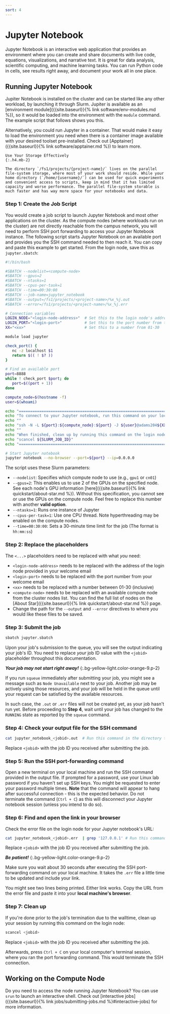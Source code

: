 ```yaml
---
sort: 4
---
```


# Jupyter Notebook

Jupyter Notebook is an interactive web application that provides an environment where you can create and share documents with live code, equations, visualizations, and narrative text. It is great for data analysis, scientific computing, and machine learning tasks. You can run Python code in cells, see results right away, and document your work all in one place.

## Running Jupyter Notebook

Jupiter Notebook is installed on the cluster and can be started like any other workload, by launching it through Slurm. Jupiter is available as an [environment module]({{site.baseurl}}{% link software/env-modules.md %}), so it would be loaded into the environment with the `module` command. The example script that follows shows you this.

Alternatively, you could run Jupyter in a container. That would make it easy to load the environment you need when there is a container image available with your desired toolset pre-installed. Check out [Apptainer]({{site.baseurl}}{% link software/apptainer.md %}) to learn more.

```note
Use Your Storage Effectively
{:.h4.mb-2}

The directory `/fs1/projects/{project-name}/` lives on the parallel file-system storage, where most of your work should reside. While your home directory (`/home/{username}/`) can be used for quick experiments and convenient access to scripts, keep in mind that it has limited capacity and worse performance. The parallel file-system storable is much faster and has way more space for your notebooks and data.
```

### Step 1: Create the Job Script

You would create a job script to launch Jupyter Notebook and most other applications on the cluster. As the compute nodes (where workloads run on the cluster) are not directly reachable from the campus network, you will need to perform SSH port forwarding to access your Jupyter Notebook instance. The following script starts Jupyter Notebook on an available port and provides you the SSH command needed to then reach it. You can copy and paste this example to get started. From the login node, save this as `jupyter.sbatch`:

```bash
#!/bin/bash

#SBATCH --nodelist=<compute-node>
#SBATCH --gpus=2
#SBATCH --ntasks=1
#SBATCH --cpus-per-task=1
#SBATCH --time=00:30:00
#SBATCH --job-name=jupyter_notebook
#SBATCH --output=/fs1/projects/<project-name>/%x_%j.out
#SBATCH --error=/fs1/projects/<project-name>/%x_%j.err

# Connection variables
LOGIN_NODE="<login-node-address>"  # Set this to the login node's address from the welcome email
LOGIN_PORT="<login-port>"          # Set this to the port number from the welcome email
XX="<xx>"                          # Set this to a number from 01-30

module load jupyter

check_port() {
   nc -z localhost $1
   return $(( ! $? ))
}

# Find an available port
port=8888
while ! check_port $port; do
   port=$((port + 1))
done

compute_node=$(hostname -f)
user=$(whoami)

echo "==================================================================="
echo "To connect to your Jupyter notebook, run this command on your local machine:"
echo ""
echo "ssh -N -L ${port}:${compute_node}:${port} -J ${user}@adams204${XX}.hofstra.edu:${LOGIN_PORT},${user}@${LOGIN_NODE}:${LOGIN_PORT} ${user}@${LOGIN_NODE}"
echo ""
echo "When finished, clean up by running this command on the login node:"
echo "scancel ${SLURM_JOB_ID}"
echo "==================================================================="

# Start Jupyter notebook
jupyter notebook --no-browser --port=${port} --ip=0.0.0.0
```
The script uses these Slurm parameters:
- `--nodelist`: Specifies which compute node to use (e.g., `gpu1` or `cn01`)
- `--gpus=2`: This enables us to use 2 of the GPUs on the specified node. See each node's GPU information [here]({{site.baseurl}}{% link quickstart/about-star.md %}). Without this specification, you cannot see or use the GPUs on the compute node. Feel free to replace this number with another **valid option**.
- `--ntasks=1`: Runs one instance of Jupyter
- `--cpus-per-task=1`: Use one CPU thread. Note hyperthreading may be enabled on the compute nodes.
- `--time=00:30:00`: Sets a 30-minute time limit for the job (The format is `hh:mm:ss`)

### Step 2: Replace the placeholders

The `<...>` placeholders need to be replaced with what _you_ need:

- `<login-node-address>` needs to be replaced with the address of the login node provided in your welcome email
- `<login-port>` needs to be replaced with the port number from your welcome email
- `<xx>` needs to be replaced with a number between 01-30 (inclusive)
- `<compute-node>` needs to be replaced with an available compute node from the cluster nodes list. You can find the full list of nodes on the [About Star]({{site.baseurl}}{% link quickstart/about-star.md %}) page.
- Change the path for the `--output` and `--error` directives to where _you_ would like these files to be saved.

### Step 3: Submit the job

```bash
sbatch jupyter.sbatch
```
Upon your job's submission to the queue, you will see the output indicating your job's ID. You need to replace _your_ job ID value with the `<jobid>` placeholder throughout this documentation.

_**Your job may not start right away!**_
{:.bg-yellow-light.color-orange-9.p-2}

If you run `squeue` immediately after submitting your job, you might see a message such as `Node Unavailable` next to your job. Another job may be actively using those resources, and your job will be held in the queue until your request can be satisfied by the available resources.

In such case, the `.out` or `.err` files will not be created yet, as your job hasn't run yet.
Before proceeding to **Step 4**, wait until your job has changed to the `RUNNING` state as reported by the `squeue` command.

### Step 4: Check your output file for the SSH command

```bash
cat jupyter_notebook_<jobid>.out  # Run this command in the directory the .out file is located.
```
Replace `<jobid>` with the job ID you received after submitting the job.

### Step 5: Run the SSH port-forwarding command

Open a new terminal on your local machine and run the SSH command provided in the output file. If prompted for a password, use your Linux lab password if you haven't set up SSH keys. You might be requested to enter your password multiple times. **Note** that the command will appear to hang after successful connection - this is the expected behavior. Do not terminate the command (`Ctrl + C`) as this will disconnect your Jupyter notebook session (unless you intend to do so).

### Step 6: Find and open the link in your browser

Check the error file on the login node for your Jupyter notebook's URL:
```bash
cat jupyter_notebook_<jobid>.err  | grep '127.0.0.1' # Run this command in the directory the .err file is located.
```
Replace `<jobid>` with the job ID you received after submitting the job.

_**Be patient!**_
{:.bg-yellow-light.color-orange-9.p-2}

Make sure you wait about 30 seconds after executing the SSH port-forwarding command on your local machine. It takes the `.err` file a little time to be updated and include your link.

You might see two lines being printed. Either link works.
Copy the URL from the error file and paste it into your **local machine's browser**.

### Step 7: Clean up

If you're done prior to the job's termination due to the walltime, clean up your session by running this command on the login node:
```bash
scancel <jobid>
```
Replace `<jobid>` with the job ID you received after submitting the job.

Afterwards, press `Ctrl + C` on your local computer's terminal session, where you ran the port forwarding command. This would terminate the SSH connection.

## Working on the Compute Node

Do you need to access the node running Jupyter Notebook? You can use `srun` to launch an interactive shell. Check out [interactive jobs]({{site.baseurl}}{% link jobs/submitting-jobs.md %}#interactive-jobs) for more information.

